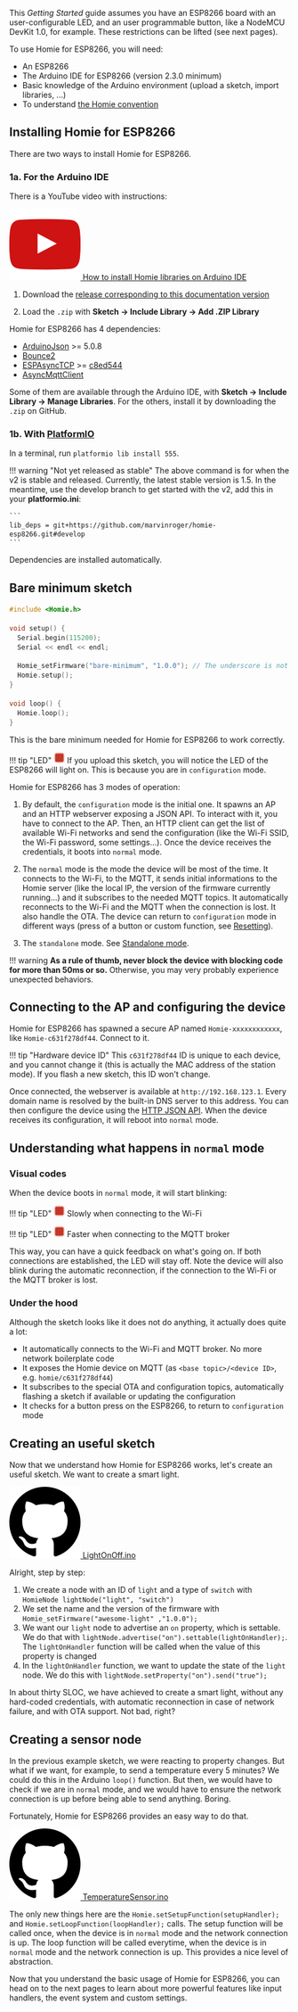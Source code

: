 This *Getting Started* guide assumes you have an ESP8266 board with an user-configurable LED, and an user programmable button, like a NodeMCU DevKit 1.0, for example. These restrictions can be lifted (see next pages).

To use Homie for ESP8266, you will need:

* An ESP8266
* The Arduino IDE for ESP8266 (version 2.3.0 minimum)
* Basic knowledge of the Arduino environment (upload a sketch, import libraries, ...)
* To understand [the Homie convention](https://github.com/marvinroger/homie)

## Installing Homie for ESP8266

There are two ways to install Homie for ESP8266.

### 1a. For the Arduino IDE

There is a YouTube video with instructions:

[![YouTube logo](../assets/youtube.png) How to install Homie libraries on Arduino IDE](https://www.youtube.com/watch?v=bH3KfFfYUvg)

1. Download the [release corresponding to this documentation version](https://github.com/marvinroger/homie-esp8266/releases)

2. Load the `.zip` with **Sketch → Include Library → Add .ZIP Library**

Homie for ESP8266 has 4 dependencies:

* [ArduinoJson](https://github.com/bblanchon/ArduinoJson) >= 5.0.8
* [Bounce2](https://github.com/thomasfredericks/Bounce2)
* [ESPAsyncTCP](https://github.com/me-no-dev/ESPAsyncTCP) >= [c8ed544](https://github.com/me-no-dev/ESPAsyncTCP)
* [AsyncMqttClient](https://github.com/marvinroger/async-mqtt-client)

Some of them are available through the Arduino IDE, with **Sketch → Include Library → Manage Libraries**. For the others, install it by downloading the `.zip` on GitHub.

### 1b. With [PlatformIO](http://platformio.org)

In a terminal, run `platformio lib install 555`.

!!! warning "Not yet released as stable"
    The above command is for when the v2 is stable and released. Currently, the latest stable version is 1.5. In the meantime, use the develop branch to get started with the v2, add this in your **platformio.ini**:

    ```
    lib_deps = git+https://github.com/marvinroger/homie-esp8266.git#develop
    ```

Dependencies are installed automatically.

## Bare minimum sketch

```c++
#include <Homie.h>

void setup() {
  Serial.begin(115200);
  Serial << endl << endl;

  Homie_setFirmware("bare-minimum", "1.0.0"); // The underscore is not a typo! See Magic bytes
  Homie.setup();
}

void loop() {
  Homie.loop();
}
```


This is the bare minimum needed for Homie for ESP8266 to work correctly.

!!! tip "LED"
    ![Solid LED](../assets/led_solid.gif)
    If you upload this sketch, you will notice the LED of the ESP8266 will light on. This is because you are in `configuration` mode.

Homie for ESP8266 has 3 modes of operation:

1. By default, the `configuration` mode is the initial one. It spawns an AP and an HTTP webserver exposing a JSON API. To interact with it, you have to connect to the AP. Then, an HTTP client can get the list of available Wi-Fi networks and send the configuration (like the Wi-Fi SSID, the Wi-Fi password, some settings...). Once the device receives the credentials, it boots into `normal` mode.

2. The `normal` mode is the mode the device will be most of the time. It connects to the Wi-Fi, to the MQTT, it sends initial informations to the Homie server (like the local IP, the version of the firmware currently running...) and it subscribes to the needed MQTT topics. It automatically reconnects to the Wi-Fi and the MQTT when the connection is lost. It also handle the OTA. The device can return to `configuration` mode in different ways (press of a button or custom function, see [Resetting](../advanced-usage/resetting.md)).

3. The `standalone` mode. See [Standalone mode](../advanced-usage/standalone-mode.md).

!!! warning
    **As a rule of thumb, never block the device with blocking code for more than 50ms or so.** Otherwise, you may very probably experience unexpected behaviors.

## Connecting to the AP and configuring the device

Homie for ESP8266 has spawned a secure AP named `Homie-xxxxxxxxxxxx`, like `Homie-c631f278df44`. Connect to it.

!!! tip "Hardware device ID"
    This `c631f278df44` ID is unique to each device, and you cannot change it (this is actually the MAC address of the station mode). If you flash a new sketch, this ID won't change.

Once connected, the webserver is available at `http://192.168.123.1`. Every domain name is resolved by the built-in DNS server to this address. You can then configure the device using the [HTTP JSON API](../configuration/http-json-api.md). When the device receives its configuration, it will reboot into `normal` mode.

## Understanding what happens in `normal` mode

### Visual codes

When the device boots in `normal` mode, it will start blinking:

!!! tip "LED"
    ![Slowly blinking LED](../assets/led_wifi.gif)
    Slowly when connecting to the Wi-Fi

!!! tip "LED"
    ![Fast blinking LED](../assets/led_mqtt.gif)
    Faster when connecting to the MQTT broker

This way, you can have a quick feedback on what's going on. If both connections are established, the LED will stay off. Note the device will also blink during the automatic reconnection, if the connection to the Wi-Fi or the MQTT broker is lost.

### Under the hood

Although the sketch looks like it does not do anything, it actually does quite a lot:

* It automatically connects to the Wi-Fi and MQTT broker. No more network boilerplate code
* It exposes the Homie device on MQTT (as `<base topic>/<device ID>`, e.g. `homie/c631f278df44`)
* It subscribes to the special OTA and configuration topics, automatically flashing a sketch if available or updating the configuration
* It checks for a button press on the ESP8266, to return to `configuration` mode

## Creating an useful sketch

Now that we understand how Homie for ESP8266 works, let's create an useful sketch. We want to create a smart light.

[![GitHub logo](../assets/github.png) LightOnOff.ino](https://github.com/marvinroger/homie-esp8266/blob/develop/examples/LightOnOff/LightOnOff.ino)

Alright, step by step:

1. We create a node with an ID of `light` and a type of `switch` with `HomieNode lightNode("light", "switch")`
2. We set the name and the version of the firmware with `Homie_setFirmware("awesome-light" ,"1.0.0");`
3. We want our `light` node to advertise an `on` property, which is settable. We do that with `lightNode.advertise("on").settable(lightOnHandler);`. The `lightOnHandler` function will be called when the value of this property is changed
4. In the `lightOnHandler` function, we want to update the state of the `light` node. We do this with `lightNode.setProperty("on").send("true");`

In about thirty SLOC, we have achieved to create a smart light, without any hard-coded credentials, with automatic reconnection in case of network failure, and with OTA support. Not bad, right?

## Creating a sensor node

In the previous example sketch, we were reacting to property changes. But what if we want, for example, to send a temperature every 5 minutes? We could do this in the Arduino `loop()` function. But then, we would have to check if we are in `normal` mode, and we would have to ensure the network connection is up before being able to send anything. Boring.

Fortunately, Homie for ESP8266 provides an easy way to do that.

[![GitHub logo](../assets/github.png) TemperatureSensor.ino](https://github.com/marvinroger/homie-esp8266/blob/develop/examples/TemperatureSensor/TemperatureSensor.ino)

The only new things here are the `Homie.setSetupFunction(setupHandler);` and `Homie.setLoopFunction(loopHandler);` calls. The setup function will be called once, when the device is in `normal` mode and the network connection is up. The loop function will be called everytime, when the device is in `normal` mode and the network connection is up. This provides a nice level of abstraction.

Now that you understand the basic usage of Homie for ESP8266, you can head on to the next pages to learn about more powerful features like input handlers, the event system and custom settings.
